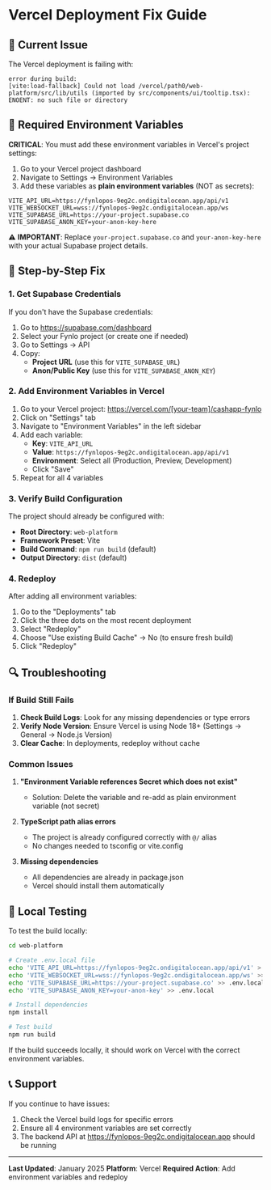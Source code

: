 # Vercel Deployment Fix Guide

## 🔧 Current Issue

The Vercel deployment is failing with:
```
error during build:
[vite:load-fallback] Could not load /vercel/path0/web-platform/src/lib/utils (imported by src/components/ui/tooltip.tsx): ENOENT: no such file or directory
```

## 🚨 Required Environment Variables

**CRITICAL**: You must add these environment variables in Vercel's project settings:

1. Go to your Vercel project dashboard
2. Navigate to Settings → Environment Variables
3. Add these variables as **plain environment variables** (NOT as secrets):

```
VITE_API_URL=https://fynlopos-9eg2c.ondigitalocean.app/api/v1
VITE_WEBSOCKET_URL=wss://fynlopos-9eg2c.ondigitalocean.app/ws
VITE_SUPABASE_URL=https://your-project.supabase.co
VITE_SUPABASE_ANON_KEY=your-anon-key-here
```

⚠️ **IMPORTANT**: Replace `your-project.supabase.co` and `your-anon-key-here` with your actual Supabase project details.

## 📝 Step-by-Step Fix

### 1. Get Supabase Credentials

If you don't have the Supabase credentials:
1. Go to https://supabase.com/dashboard
2. Select your Fynlo project (or create one if needed)
3. Go to Settings → API
4. Copy:
   - **Project URL** (use this for `VITE_SUPABASE_URL`)
   - **Anon/Public Key** (use this for `VITE_SUPABASE_ANON_KEY`)

### 2. Add Environment Variables in Vercel

1. Go to your Vercel project: https://vercel.com/[your-team]/cashapp-fynlo
2. Click on "Settings" tab
3. Navigate to "Environment Variables" in the left sidebar
4. Add each variable:
   - **Key**: `VITE_API_URL`
   - **Value**: `https://fynlopos-9eg2c.ondigitalocean.app/api/v1`
   - **Environment**: Select all (Production, Preview, Development)
   - Click "Save"
5. Repeat for all 4 variables

### 3. Verify Build Configuration

The project should already be configured with:
- **Root Directory**: `web-platform`
- **Framework Preset**: Vite
- **Build Command**: `npm run build` (default)
- **Output Directory**: `dist` (default)

### 4. Redeploy

After adding all environment variables:
1. Go to the "Deployments" tab
2. Click the three dots on the most recent deployment
3. Select "Redeploy"
4. Choose "Use existing Build Cache" → No (to ensure fresh build)
5. Click "Redeploy"

## 🔍 Troubleshooting

### If Build Still Fails

1. **Check Build Logs**: Look for any missing dependencies or type errors
2. **Verify Node Version**: Ensure Vercel is using Node 18+ (Settings → General → Node.js Version)
3. **Clear Cache**: In deployments, redeploy without cache

### Common Issues

1. **"Environment Variable references Secret which does not exist"**
   - Solution: Delete the variable and re-add as plain environment variable (not secret)

2. **TypeScript path alias errors**
   - The project is already configured correctly with `@/` alias
   - No changes needed to tsconfig or vite.config

3. **Missing dependencies**
   - All dependencies are already in package.json
   - Vercel should install them automatically

## 🧪 Local Testing

To test the build locally:

```bash
cd web-platform

# Create .env.local file
echo 'VITE_API_URL=https://fynlopos-9eg2c.ondigitalocean.app/api/v1' > .env.local
echo 'VITE_WEBSOCKET_URL=wss://fynlopos-9eg2c.ondigitalocean.app/ws' >> .env.local
echo 'VITE_SUPABASE_URL=https://your-project.supabase.co' >> .env.local
echo 'VITE_SUPABASE_ANON_KEY=your-anon-key' >> .env.local

# Install dependencies
npm install

# Test build
npm run build
```

If the build succeeds locally, it should work on Vercel with the correct environment variables.

## 📞 Support

If you continue to have issues:
1. Check the Vercel build logs for specific errors
2. Ensure all 4 environment variables are set correctly
3. The backend API at https://fynlopos-9eg2c.ondigitalocean.app should be running

---

**Last Updated**: January 2025
**Platform**: Vercel
**Required Action**: Add environment variables and redeploy